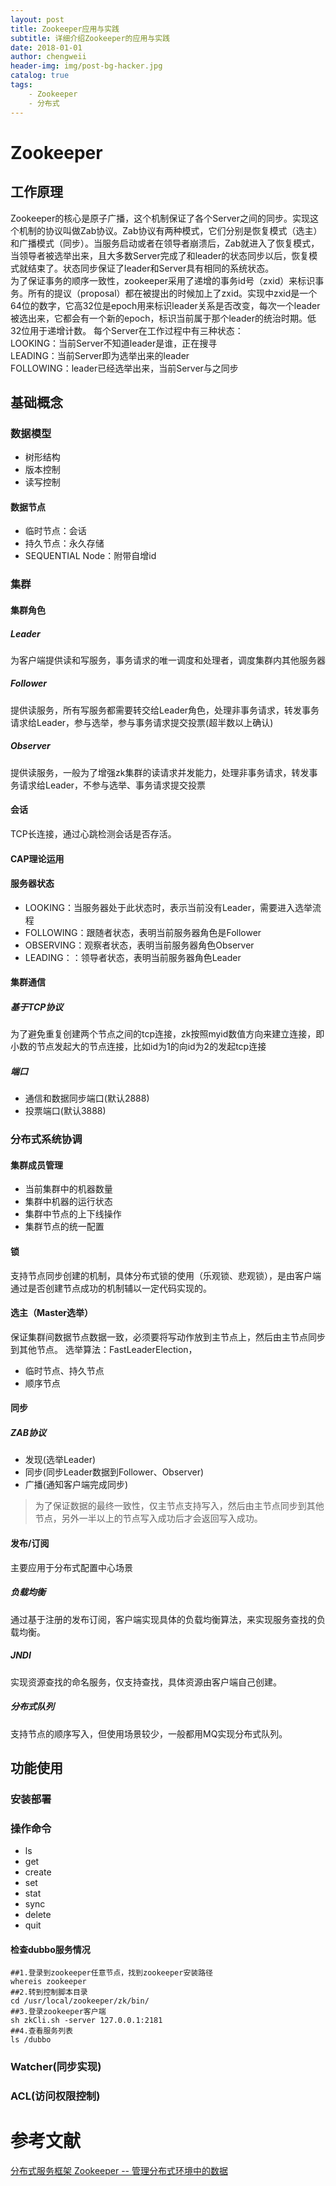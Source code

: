 ```yaml
---
layout: post
title: Zookeeper应用与实践
subtitle: 详细介绍Zookeeper的应用与实践
date: 2018-01-01
author: chengweii
header-img: img/post-bg-hacker.jpg
catalog: true
tags:
    - Zookeeper
    - 分布式
---
```


# Zookeeper

## 工作原理
Zookeeper的核心是原子广播，这个机制保证了各个Server之间的同步。实现这个机制的协议叫做Zab协议。Zab协议有两种模式，它们分别是恢复模式（选主）和广播模式（同步）。当服务启动或者在领导者崩溃后，Zab就进入了恢复模式，当领导者被选举出来，且大多数Server完成了和leader的状态同步以后，恢复模式就结束了。状态同步保证了leader和Server具有相同的系统状态。  
为了保证事务的顺序一致性，zookeeper采用了递增的事务id号（zxid）来标识事务。所有的提议（proposal）都在被提出的时候加上了zxid。实现中zxid是一个64位的数字，它高32位是epoch用来标识leader关系是否改变，每次一个leader被选出来，它都会有一个新的epoch，标识当前属于那个leader的统治时期。低32位用于递增计数。
每个Server在工作过程中有三种状态：  
LOOKING：当前Server不知道leader是谁，正在搜寻  
LEADING：当前Server即为选举出来的leader  
FOLLOWING：leader已经选举出来，当前Server与之同步  

## 基础概念

### 数据模型
* 树形结构
* 版本控制
* 读写控制

#### 数据节点
* 临时节点：会话
* 持久节点：永久存储
* SEQUENTIAL Node：附带自增id

### 集群

#### 集群角色

##### Leader
为客户端提供读和写服务，事务请求的唯一调度和处理者，调度集群内其他服务器

##### Follower
提供读服务，所有写服务都需要转交给Leader角色，处理非事务请求，转发事务请求给Leader，参与选举，参与事务请求提交投票(超半数以上确认)

##### Observer
提供读服务，一般为了增强zk集群的读请求并发能力，处理非事务请求，转发事务请求给Leader，不参与选举、事务请求提交投票

#### 会话
TCP长连接，通过心跳检测会话是否存活。

#### CAP理论运用

#### 服务器状态
* LOOKING：当服务器处于此状态时，表示当前没有Leader，需要进入选举流程
* FOLLOWING：跟随者状态，表明当前服务器角色是Follower
* OBSERVING：观察者状态，表明当前服务器角色Observer
* LEADING：：领导者状态，表明当前服务器角色Leader

#### 集群通信

##### 基于TCP协议
为了避免重复创建两个节点之间的tcp连接，zk按照myid数值方向来建立连接，即小数的节点发起大的节点连接，比如id为1的向id为2的发起tcp连接

##### 端口
* 通信和数据同步端口(默认2888)
* 投票端口(默认3888)

### 分布式系统协调

#### 集群成员管理
* 当前集群中的机器数量
* 集群中机器的运行状态
* 集群中节点的上下线操作
* 集群节点的统一配置

#### 锁
支持节点同步创建的机制，具体分布式锁的使用（乐观锁、悲观锁），是由客户端通过是否创建节点成功的机制辅以一定代码实现的。

#### 选主（Master选举）
保证集群间数据节点数据一致，必须要将写动作放到主节点上，然后由主节点同步到其他节点。
选举算法：FastLeaderElection，
* 临时节点、持久节点
* 顺序节点

#### 同步

##### ZAB协议
* 发现(选举Leader)
* 同步(同步Leader数据到Follower、Observer)
* 广播(通知客户端完成同步)
> 为了保证数据的最终一致性，仅主节点支持写入，然后由主节点同步到其他节点，另外一半以上的节点写入成功后才会返回写入成功。

#### 发布/订阅
主要应用于分布式配置中心场景

##### 负载均衡
通过基于注册的发布订阅，客户端实现具体的负载均衡算法，来实现服务查找的负载均衡。

##### JNDI
实现资源查找的命名服务，仅支持查找，具体资源由客户端自己创建。

##### 分布式队列
支持节点的顺序写入，但使用场景较少，一般都用MQ实现分布式队列。

## 功能使用

### 安装部署

### 操作命令
* ls
* get
* create
* set
* stat
* sync
* delete
* quit
#### 检查dubbo服务情况

```
##1.登录到zookeeper任意节点，找到zookeeper安装路径
whereis zookeeper  
##2.转到控制脚本目录
cd /usr/local/zookeeper/zk/bin/  
##3.登录zookeeper客户端
sh zkCli.sh -server 127.0.0.1:2181  
##4.查看服务列表
ls /dubbo

```

### Watcher(同步实现)

### ACL(访问权限控制)

# 参考文献
[分布式服务框架 Zookeeper -- 管理分布式环境中的数据](https://www.ibm.com/developerworks/cn/opensource/os-cn-zookeeper/)  
